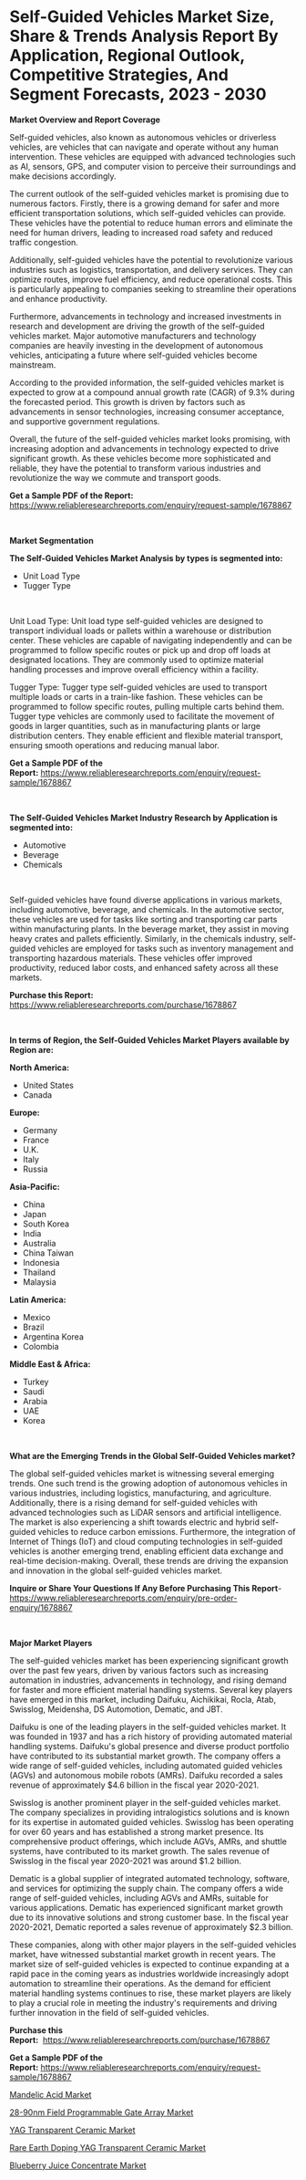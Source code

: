 <p><h1>Self-Guided Vehicles Market Size, Share & Trends Analysis Report By Application, Regional Outlook, Competitive Strategies, And Segment Forecasts, 2023 - 2030</h1></p><p><strong>Market Overview and Report Coverage</strong></p>
<p><p>Self-guided vehicles, also known as autonomous vehicles or driverless vehicles, are vehicles that can navigate and operate without any human intervention. These vehicles are equipped with advanced technologies such as AI, sensors, GPS, and computer vision to perceive their surroundings and make decisions accordingly.</p><p>The current outlook of the self-guided vehicles market is promising due to numerous factors. Firstly, there is a growing demand for safer and more efficient transportation solutions, which self-guided vehicles can provide. These vehicles have the potential to reduce human errors and eliminate the need for human drivers, leading to increased road safety and reduced traffic congestion.</p><p>Additionally, self-guided vehicles have the potential to revolutionize various industries such as logistics, transportation, and delivery services. They can optimize routes, improve fuel efficiency, and reduce operational costs. This is particularly appealing to companies seeking to streamline their operations and enhance productivity.</p><p>Furthermore, advancements in technology and increased investments in research and development are driving the growth of the self-guided vehicles market. Major automotive manufacturers and technology companies are heavily investing in the development of autonomous vehicles, anticipating a future where self-guided vehicles become mainstream.</p><p>According to the provided information, the self-guided vehicles market is expected to grow at a compound annual growth rate (CAGR) of 9.3% during the forecasted period. This growth is driven by factors such as advancements in sensor technologies, increasing consumer acceptance, and supportive government regulations.</p><p>Overall, the future of the self-guided vehicles market looks promising, with increasing adoption and advancements in technology expected to drive significant growth. As these vehicles become more sophisticated and reliable, they have the potential to transform various industries and revolutionize the way we commute and transport goods.</p></p>
<p><strong>Get a Sample PDF of the Report:</strong> <a href="https://www.reliableresearchreports.com/enquiry/request-sample/1678867">https://www.reliableresearchreports.com/enquiry/request-sample/1678867</a></p>
<p>&nbsp;</p>
<p><strong>Market Segmentation</strong></p>
<p><strong>The Self-Guided Vehicles Market Analysis by types is segmented into:</strong></p>
<p><ul><li>Unit Load Type</li><li>Tugger Type</li></ul></p>
<p>&nbsp;</p>
<p><p>Unit Load Type: Unit load type self-guided vehicles are designed to transport individual loads or pallets within a warehouse or distribution center. These vehicles are capable of navigating independently and can be programmed to follow specific routes or pick up and drop off loads at designated locations. They are commonly used to optimize material handling processes and improve overall efficiency within a facility.</p><p>Tugger Type: Tugger type self-guided vehicles are used to transport multiple loads or carts in a train-like fashion. These vehicles can be programmed to follow specific routes, pulling multiple carts behind them. Tugger type vehicles are commonly used to facilitate the movement of goods in larger quantities, such as in manufacturing plants or large distribution centers. They enable efficient and flexible material transport, ensuring smooth operations and reducing manual labor.</p></p>
<p><strong>Get a Sample PDF of the Report:</strong>&nbsp;<a href="https://www.reliableresearchreports.com/enquiry/request-sample/1678867">https://www.reliableresearchreports.com/enquiry/request-sample/1678867</a></p>
<p>&nbsp;</p>
<p><strong>The Self-Guided Vehicles Market Industry Research by Application is segmented into:</strong></p>
<p><ul><li>Automotive</li><li>Beverage</li><li>Chemicals</li></ul></p>
<p>&nbsp;</p>
<p><p>Self-guided vehicles have found diverse applications in various markets, including automotive, beverage, and chemicals. In the automotive sector, these vehicles are used for tasks like sorting and transporting car parts within manufacturing plants. In the beverage market, they assist in moving heavy crates and pallets efficiently. Similarly, in the chemicals industry, self-guided vehicles are employed for tasks such as inventory management and transporting hazardous materials. These vehicles offer improved productivity, reduced labor costs, and enhanced safety across all these markets.</p></p>
<p><strong>Purchase this Report:</strong>&nbsp; <a href="https://www.reliableresearchreports.com/purchase/1678867">https://www.reliableresearchreports.com/purchase/1678867</a></p>
<p>&nbsp;</p>
<p><strong>In terms of Region, the Self-Guided Vehicles Market Players available by Region are:</strong></p>
<p>
    <p> <strong> North America: </strong>
        <ul>
            <li>United States</li>
            <li>Canada</li>
        </ul>
        </p> 
    <p> <strong> Europe: </strong>
        <ul>
            <li>Germany</li>
            <li>France</li>
            <li>U.K.</li>
            <li>Italy</li>
            <li>Russia</li>
        </ul>
        </p> 
    <p> <strong> Asia-Pacific: </strong>
        <ul>
            <li>China</li>
            <li>Japan</li>
            <li>South Korea</li>
            <li>India</li>
            <li>Australia</li>
            <li>China Taiwan</li>
            <li>Indonesia</li>
            <li>Thailand</li>
            <li>Malaysia</li>
        </ul>
        </p> 
    <p> <strong> Latin America: </strong>
        <ul>
            <li>Mexico</li>
            <li>Brazil</li>
            <li>Argentina Korea</li>
            <li>Colombia</li>
        </ul>
        </p> 
    <p> <strong> Middle East & Africa: </strong>
        <ul>
            <li>Turkey</li>
            <li>Saudi</li>
            <li>Arabia</li>
            <li>UAE</li>
            <li>Korea</li>
        </ul>
    </p>
    </p>
<p>&nbsp;</p>
<p><strong>What are the Emerging Trends in the Global Self-Guided Vehicles market?</strong></p>
<p><p>The global self-guided vehicles market is witnessing several emerging trends. One such trend is the growing adoption of autonomous vehicles in various industries, including logistics, manufacturing, and agriculture. Additionally, there is a rising demand for self-guided vehicles with advanced technologies such as LiDAR sensors and artificial intelligence. The market is also experiencing a shift towards electric and hybrid self-guided vehicles to reduce carbon emissions. Furthermore, the integration of Internet of Things (IoT) and cloud computing technologies in self-guided vehicles is another emerging trend, enabling efficient data exchange and real-time decision-making. Overall, these trends are driving the expansion and innovation in the global self-guided vehicles market.</p></p>
<p><strong>Inquire or Share Your Questions If Any Before Purchasing This Report</strong>- <a href="https://www.reliableresearchreports.com/enquiry/pre-order-enquiry/1678867">https://www.reliableresearchreports.com/enquiry/pre-order-enquiry/1678867</a></p>
<p>&nbsp;</p>
<p><strong>Major Market Players</strong></p>
<p><p>The self-guided vehicles market has been experiencing significant growth over the past few years, driven by various factors such as increasing automation in industries, advancements in technology, and rising demand for faster and more efficient material handling systems. Several key players have emerged in this market, including Daifuku, Aichikikai, Rocla, Atab, Swisslog, Meidensha, DS Automotion, Dematic, and JBT.</p><p>Daifuku is one of the leading players in the self-guided vehicles market. It was founded in 1937 and has a rich history of providing automated material handling systems. Daifuku's global presence and diverse product portfolio have contributed to its substantial market growth. The company offers a wide range of self-guided vehicles, including automated guided vehicles (AGVs) and autonomous mobile robots (AMRs). Daifuku recorded a sales revenue of approximately $4.6 billion in the fiscal year 2020-2021.</p><p>Swisslog is another prominent player in the self-guided vehicles market. The company specializes in providing intralogistics solutions and is known for its expertise in automated guided vehicles. Swisslog has been operating for over 60 years and has established a strong market presence. Its comprehensive product offerings, which include AGVs, AMRs, and shuttle systems, have contributed to its market growth. The sales revenue of Swisslog in the fiscal year 2020-2021 was around $1.2 billion.</p><p>Dematic is a global supplier of integrated automated technology, software, and services for optimizing the supply chain. The company offers a wide range of self-guided vehicles, including AGVs and AMRs, suitable for various applications. Dematic has experienced significant market growth due to its innovative solutions and strong customer base. In the fiscal year 2020-2021, Dematic reported a sales revenue of approximately $2.3 billion.</p><p>These companies, along with other major players in the self-guided vehicles market, have witnessed substantial market growth in recent years. The market size of self-guided vehicles is expected to continue expanding at a rapid pace in the coming years as industries worldwide increasingly adopt automation to streamline their operations. As the demand for efficient material handling systems continues to rise, these market players are likely to play a crucial role in meeting the industry's requirements and driving further innovation in the field of self-guided vehicles.</p></p>
<p><strong>Purchase this Report:</strong>&nbsp;&nbsp;<a href="https://www.reliableresearchreports.com/purchase/1678867">https://www.reliableresearchreports.com/purchase/1678867</a></p>
<p></p>
<p><strong>Get a Sample PDF of the Report:</strong>&nbsp;<a href="https://www.reliableresearchreports.com/enquiry/request-sample/1678867">https://www.reliableresearchreports.com/enquiry/request-sample/1678867</a></p>
<p><p><a href="https://medium.com/@kimwalker82/mandelic-acid-market-size-growth-forecast-2023-2030-964811a5fd03">Mandelic Acid Market</a></p><p><a href="https://www.linkedin.com/pulse/28-90nm-field-programmable-gate-array-market-size-growth-forecast/">28-90nm Field Programmable Gate Array Market</a></p><p><a href="https://www.linkedin.com/pulse/yag-transparent-ceramic-market-size-share-global-analysis/">YAG Transparent Ceramic Market</a></p><p><a href="https://www.linkedin.com/pulse/decoding-rare-earth-doping-yag-transparent-ceramic-market/">Rare Earth Doping YAG Transparent Ceramic Market</a></p><p><a href="https://medium.com/@oletawunsch/blueberry-juice-concentrate-market-size-growth-forecast-2023-2030-6113d81788d5">Blueberry Juice Concentrate Market</a></p></p>